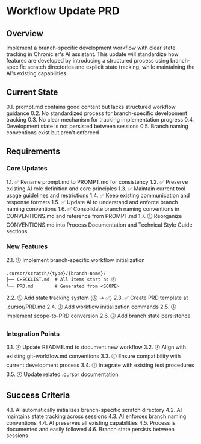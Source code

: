 # Workflow Update PRD

## Overview
Implement a branch-specific development workflow with clear state tracking in Chronicler's AI assistant. This update will standardize how features are developed by introducing a structured process using branch-specific scratch directories and explicit state tracking, while maintaining the AI's existing capabilities.

## Current State
0.1. prompt.md contains good content but lacks structured workflow guidance
0.2. No standardized process for branch-specific development tracking
0.3. No clear mechanism for tracking implementation progress
0.4. Development state is not persisted between sessions
0.5. Branch naming conventions exist but aren't enforced

## Requirements

### Core Updates
1.1. ✅ Rename prompt.md to PROMPT.md for consistency
1.2. ✅ Preserve existing AI role definition and core principles
1.3. ✅ Maintain current tool usage guidelines and restrictions
1.4. ✅ Keep existing communication and response formats
1.5. ✅ Update AI to understand and enforce branch naming conventions
1.6. ✅ Consolidate branch naming conventions in CONVENTIONS.md and reference from PROMPT.md
1.7. 🕔 Reorganize CONVENTIONS.md into Process Documentation and Technical Style Guide sections

### New Features
2.1. 🕔 Implement branch-specific workflow initialization
  ```
  .cursor/scratch/{type}/{branch-name}/
  ├── CHECKLIST.md  # All items start as 🕔
  └── PRD.md        # Generated from <SCOPE>
  ```
2.2. 🕔 Add state tracking system (🕔 -> ✅)
2.3. ✅ Create PRD template at .cursor/PRD.md
2.4. 🕔 Add workflow initialization commands
2.5. 🕔 Implement scope-to-PRD conversion
2.6. 🕔 Add branch state persistence

### Integration Points
3.1. 🕔 Update README.md to document new workflow
3.2. 🕔 Align with existing git-workflow.md conventions
3.3. 🕔 Ensure compatibility with current development process
3.4. 🕔 Integrate with existing test procedures
3.5. 🕔 Update related .cursor documentation

## Success Criteria
4.1. AI automatically initializes branch-specific scratch directory
4.2. AI maintains state tracking across sessions
4.3. AI enforces branch naming conventions
4.4. AI preserves all existing capabilities
4.5. Process is documented and easily followed
4.6. Branch state persists between sessions
